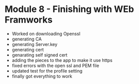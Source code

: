 # Module 8 - Finishing with WEb Framworks

- Worked on downloading Openssl
- generating CA
- generating Server.key
- generating cert
- genarating self signed cert
- adding the pieces to the app to make it use https
- fixed errors with the open ssl and  PEM file
- updated test for the profile setting 
- finally got everything to work